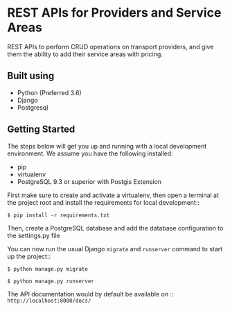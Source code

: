 REST APIs for Providers and Service Areas
==============================
REST APIs to perform CRUD operations on transport providers, and give them the ability to add their service areas with pricing.

Built using
----------------------
* Python (Preferred 3.6)
* Django
* Postgresql

Getting Started
----------------------

The steps below will get you up and running with a local development environment. We assume you have the following installed:

* pip
* virtualenv
* PostgreSQL 9.3 or superior with Postgis Extension

First make sure to create and activate a virtualenv, then open a terminal at the project root and install the requirements for local development::

    $ pip install -r requirements.txt

Then, create a PostgreSQL database and add the database configuration to the settings.py file


You can now run the usual Django ``migrate`` and ``runserver`` command to start up the project::

    $ python manage.py migrate

    $ python manage.py runserver

The API documentation would by default be available on :: ``http://localhost:8000/docs/``
